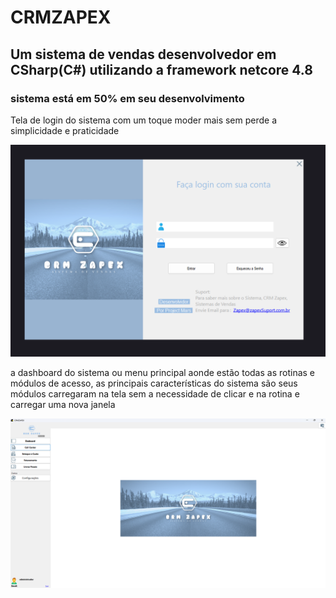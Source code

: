 # CRMZAPEX

## Um sistema de vendas desenvolvedor em CSharp(C#) utilizando a framework netcore 4.8

### sistema está em 50% em seu desenvolvimento 

<p> Tela de login do sistema com um toque moder mais sem perde a simplicidade e praticidade </p>
<picture>
    <img src="imagens/Login.png" alt="imagem tela de login" />
</picture>
<p> a dashboard do sistema ou menu principal aonde estão todas as rotinas e módulos de acesso, as principais características do sistema são seus módulos carregaram na tela sem a necessidade de clicar e na rotina e carregar uma nova janela </p>
<picture>
    <img src="imagens/principal.png" alt="Dashboard do sistema ou tela principal de acesso" />
</picture>
